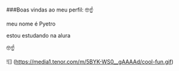 ###Boas vindas ao meu perfil: 🤓☝

meu nome é Pyetro

estou estudando na alura

🤓☝

![]
(https://media1.tenor.com/m/5BYK-WS0__gAAAAd/cool-fun.gif)
